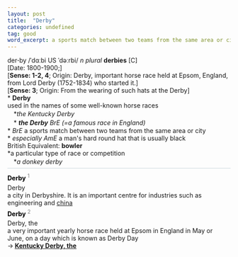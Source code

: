 ```yaml
---
layout: post
title:  "Derby"
categories: undefined
tag: good
word_excerpt: a sports match between two teams from the same area or city
---
```

<DIV style="MARGIN: 0px 0px 5px">der<B>·</B>by /ˈdɑːbi US ˈdəːrbi/ <I>n</I> <I>plural</I> <B>derbies</B> [C] <BR>[Date: 1800-1900;]<BR>[<B>Sense: 1-2, 4</B>; Origin: Derby, important horse race held at Epsom, England, from Lord Derby (1752-1834) who started it.]<BR>[<B>Sense: 3</B>; Origin: From the wearing of such hats at the Derby]<BR>* <B>Derby</B><BR>used in the names of some well-known horse races<BR>　*<I>the Kentucky Derby</I><BR>　*<I> <B>the Derby</B> <I>BrE</I> (=a famous race in England)</I> <BR>* <I>BrE</I> a sports match between two teams from the same area or city<BR>* <I>especially AmE</I> a man's hard round hat that is usually black<BR>British Equivalent: <B>bowler</B><BR>*a particular type of race or competition<BR>　*<I>a donkey derby</I></DIV>
<DIV style="BORDER-TOP: #c7d4dc 1px solid; PADDING-BOTTOM: 0px; PADDING-TOP: 5px; PADDING-LEFT: 0px; PADDING-RIGHT: 0px"></DIV>
<DIV style="MARGIN: 5px 0px">
<DIV style="WIDTH: 100%">
<DIV style="FLOAT: left; LINE-HEIGHT: normal"></DIV>
<DIV style="WIDTH: 100%; OVERFLOW-X: hidden">
<DIV style="COLOR: #808080; MARGIN: 0px 0px 5px; LINE-HEIGHT: normal"><SPAN style="FONT-SIZE: 10.5pt; COLOR: #000000; LINE-HEIGHT: normal"><B>Derby</B></SPAN> <SUP style="FONT-SIZE: 83%; LINE-HEIGHT: normal">1</SUP> </DIV>
<DIV style="MARGIN: 0px 0px 5px">Derby<BR>a city in Derbyshire. It is an important centre for industries such as engineering and <A href="{{ site.baseurl }}/china"><U>china</U></A></DIV>
<DIV style="COLOR: #808080; MARGIN: 0px 0px 5px; LINE-HEIGHT: normal"><SPAN style="FONT-SIZE: 10.5pt; COLOR: #000000; LINE-HEIGHT: normal"><B>Derby</B></SPAN> <SUP style="FONT-SIZE: 83%; LINE-HEIGHT: normal">2</SUP> </DIV>
<DIV style="MARGIN: 0px 0px 5px">Derby, the<BR>a very important yearly horse race held at Epsom in England in May or June, on a day which is known as Derby Day <BR>→<B> <A href="{{ site.baseurl }}/Kentucky%20Derby"><U>Kentucky Derby, the</U></A></B></DIV>
